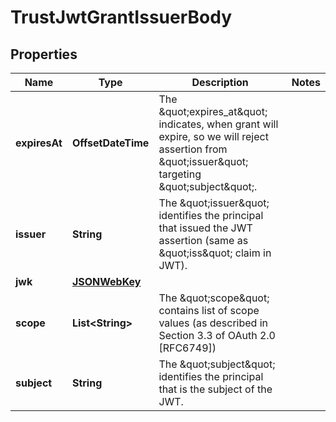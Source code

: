 

# TrustJwtGrantIssuerBody


## Properties

Name | Type | Description | Notes
------------ | ------------- | ------------- | -------------
**expiresAt** | **OffsetDateTime** | The \&quot;expires_at\&quot; indicates, when grant will expire, so we will reject assertion from \&quot;issuer\&quot; targeting \&quot;subject\&quot;. | 
**issuer** | **String** | The \&quot;issuer\&quot; identifies the principal that issued the JWT assertion (same as \&quot;iss\&quot; claim in JWT). | 
**jwk** | [**JSONWebKey**](JSONWebKey.md) |  | 
**scope** | **List&lt;String&gt;** | The \&quot;scope\&quot; contains list of scope values (as described in Section 3.3 of OAuth 2.0 [RFC6749]) | 
**subject** | **String** | The \&quot;subject\&quot; identifies the principal that is the subject of the JWT. | 



